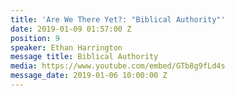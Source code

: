 ```yaml
---
title: 'Are We There Yet?: "Biblical Authority"'
date: 2019-01-09 01:57:00 Z
position: 9
speaker: Ethan Harrington
message title: Biblical Authority
media: https://www.youtube.com/embed/GTb8g9fLd4s
message_date: 2019-01-06 10:00:00 Z
---
```


